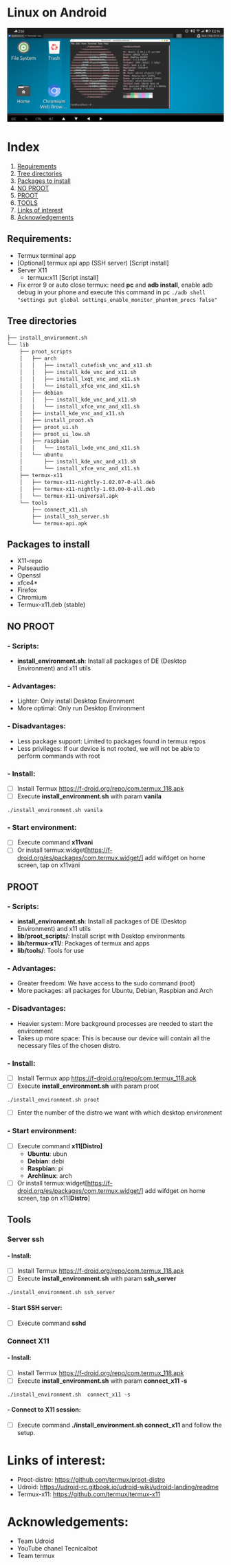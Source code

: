 # Linux on Android

![Screenshot](Linux_on_Android2.png)

# Index
1. [Requirements](#id1)
2. [Tree directories](#id2)
3. [Packages to install](#id3)
4. [NO PROOT](#id4)
5. [PROOT](#id5)
6. [TOOLS](#id6)
7. [Links of interest](#id7)
8. [Acknowledgements](#id8)

## Requirements: <a name="id1"></a>
- Termux terminal app
- [Optional] termux api app (SSH server) [Script install]
- Server X11
    - termux:x11 [Script install]
- Fix error 9 or auto close termux: need **pc** and **adb install**, enable adb debug in your phone and execute this command in pc
``` ./adb shell "settings put global settings_enable_monitor_phantom_procs false" ```

## Tree directories <a name="id2"></a>
```
├── install_environment.sh
└── lib
    ├── proot_scripts
    │   ├── arch
    │   │   ├── install_cutefish_vnc_and_x11.sh
    │   │   ├── install_kde_vnc_and_x11.sh
    │   │   ├── install_lxqt_vnc_and_x11.sh
    │   │   └── install_xfce_vnc_and_x11.sh
    │   ├── debian
    │   │   ├── install_kde_vnc_and_x11.sh
    │   │   └── install_xfce_vnc_and_x11.sh
    │   ├── install_kde_vnc_and_x11.sh
    │   ├── install_proot.sh
    │   ├── proot_ui.sh
    │   ├── proot_ui_low.sh
    │   ├── raspbian
    │   │   └── install_lxde_vnc_and_x11.sh
    │   └── ubuntu
    │       ├── install_kde_vnc_and_x11.sh
    │       └── install_xfce_vnc_and_x11.sh
    ├── termux-x11
    │   ├── termux-x11-nightly-1.02.07-0-all.deb
    │   ├── termux-x11-nightly-1.03.00-0-all.deb
    │   └── termux-x11-universal.apk
    └── tools
        ├── connect_x11.sh
        ├── install_ssh_server.sh
        └── termux-api.apk
```

## Packages to install  <a name="id3"></a>
- X11-repo
- Pulseaudio
- Openssl
- xfce4*
- Firefox
- Chromium
- Termux-x11.deb (stable)

## NO PROOT  <a name="id4"></a>
### - Scripts:
- **install_environment.sh**: Install all packages of DE (Desktop Environment) and x11 utils

### - Advantages:
- Lighter: Only install Desktop Environment
- More optimal: Only run Desktop Environment

### - Disadvantages:
- Less package support: Limited to packages found in termux repos
- Less privileges: If our device is not rooted, we will not be able to perform commands with root

### - Install:
- [ ] Install Termux https://f-droid.org/repo/com.termux_118.apk
- [ ] Execute **install_environment.sh** with param **vanila**
```
./install_environment.sh vanila
```

### - Start environment:
- [ ] Execute command **x11vani**
- [ ] Or install termux:widget[https://f-droid.org/es/packages/com.termux.widget/] add wifdget on home screen, tap on x11vani

## PROOT  <a name="id5"></a>
### - Scripts:
- **install_environment.sh**: Install all packages of DE (Desktop Environment) and x11 utils
- **lib/proot_scripts/**: Install script with Desktop environments
- **lib/termux-x11/**: Packages of termux and apps
- **lib/tools/**: Tools for use

### - Advantages:
- Greater freedom: We have access to the sudo command (root)
- More packages: all packages for Ubuntu, Debian, Raspbian and Arch

### - Disadvantages:
- Heavier system: More background processes are needed to start the environment
- Takes up more space: This is because our device will contain all the necessary files of the chosen distro.

### - Install:

- [ ] Install Termux app https://f-droid.org/repo/com.termux_118.apk
- [ ] Execute **install_environment.sh** with param proot
```
./install_environment.sh proot
```
- [ ] Enter the number of the distro we want with which desktop environment

### - Start environment:
- [ ] Execute command **x11[Distro]**
    - **Ubuntu**: ubun
    - **Debian**: debi
    - **Raspbian**: pi
    - **Archlinux**: arch
- [ ] Or install termux:widget[https://f-droid.org/es/packages/com.termux.widget/] add wifdget on home screen, tap on x11[**Distro**]

## Tools  <a name="id6"></a>
### Server ssh
#### - Install:
- [ ] Install Termux https://f-droid.org/repo/com.termux_118.apk
- [ ] Execute **install_environment.sh** with param **ssh_server**
```
./install_environment.sh ssh_server
```

#### - Start SSH server:
- [ ] Execute command **sshd**

### Connect X11
#### - Install:
- [ ] Install Termux https://f-droid.org/repo/com.termux_118.apk
- [ ] Execute **install_environment.sh** with param **connect_x11 -s**
```
./install_environment.sh  connect_x11 -s
```

#### - Connect to X11 session:
- [ ] Execute command **./install_environment.sh  connect_x11** and follow the setup.

# Links of interest:  <a name="id7"></a>
- Proot-distro: https://github.com/termux/proot-distro
- Udroid: https://udroid-rc.gitbook.io/udroid-wiki/udroid-landing/readme
- Termux-x11: https://github.com/termux/termux-x11

# Acknowledgements:  <a name="id8"></a>
- Team Udroid
- YouTube chanel Tecnicalbot
- Team termux
